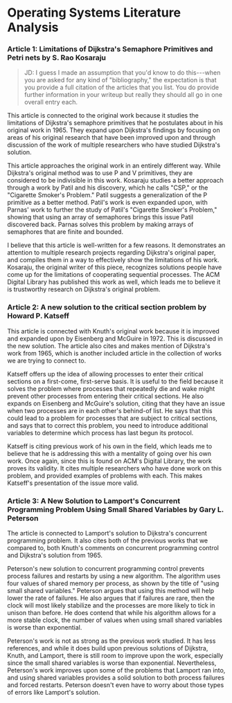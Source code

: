 Operating Systems Literature Analysis
=====================================

### Article 1: Limitations of Dijkstra's Semaphore Primitives and Petri nets by S. Rao Kosaraju

> JD: I guess I made an assumption that you'd know to do this---when you are asked for any kind of
>     "bibliography," the expectation is that you provide a full citation of the articles that you
>     list.  You do provide further information in your writeup but really they should all go in
>     one overall entry each.

This article is connected to the original work because it studies the limitations of Dijkstra's semaphore primitives that he postulates about in his original work in 1965. They expand upon Dijkstra's findings by focusing on areas of his original research that have been improved upon and through discussion of the work of multiple researchers who have studied Dijkstra's solution.

This article approaches the original work in an entirely different way. While Dijkstra's original method was to use P and V primitives, they are considered to be indivisible in this work. Kosaraju studies a better approach through a work by Patil and his discovery, which he calls "CSP," or the "Cigarette Smoker's Problem." Patil suggests a generalization of the P primitive as a better method. Patil's work is even expanded upon, with Parnas' work to further the study of Patil's "Cigarette Smoker's Problem," showing that using an array of semaphores brings this issue Patil discovered back. Parnas solves this problem by making arrays of semaphores that are finite and bounded.

I believe that this article is well-written for a few reasons. It demonstrates an attention to multiple research projects regarding Dijkstra's original paper, and compiles them in a way to effectively show the limitations of his work. Kosaraju, the original writer of this piece, recognizes solutions people have come up for the limitations of cooperating sequential processes. The ACM Digital Library has published this work as well, which leads me to believe it is trustworthy research on Dijkstra's original problem.

### Article 2: A new solution to the critical section problem by Howard P. Katseff

This article is connected with Knuth's original work because it is improved and expanded upon by Eisenberg and McGuire in 1972. This is discussed in the new solution. The article also cites and makes mention of Dijkstra's work from 1965, which is another included article in the collection of works we are trying to connect to.

Katseff offers up the idea of allowing processes to enter their critical sections on a first-come, first-serve basis. It is useful to the field because it solves the problem where processes that repeatedly die and wake might prevent other processes from entering their critical sections. He also expands on Eisenberg and McGuire's solution, citing that they have an issue when two processes are in each other's behind-of list. He says that this could lead to a problem for processes that are subject to critical sections, and says that to correct this problem, you need to introduce additional variables to determine which process has last begun its protocol. 

Katseff is citing previous work of his own in the field, which leads me to believe that he is addressing this with a mentality of going over his own work. Once again, since this is found on ACM's Digital Library, the work proves its validity. It cites multiple researchers who have done work on this problem, and provided examples of problems with each. This makes Katseff's presentation of the issue more valid.

### Article 3: A New Solution to Lamport's Concurrent Programming Problem Using Small Shared Variables by Gary L. Peterson

The article is connected to Lamport's solution to Dijkstra's concurrent programming problem. It also cites both of the previous works that we compared to, both Knuth's comments on concurrent programming control and Dijkstra's solution from 1965.

Peterson's new solution to concurrent programming control prevents process failures and restarts by using a new algorithm. The algorithm uses four values of shared memory per process, as shown by the title of "using small shared variables." Peterson argues that using this method will help lower the rate of failures. He also argues that if failures are rare, then the clock will most likely stabilize and the processes are more likely to tick in unison than before. He does contend that while his algorithm allows for a more stable clock, the number of values when using small shared variables is worse than exponential.

Peterson's work is not as strong as the previous work studied. It has less references, and while it does build upon previous solutions of Dijkstra, Knuth, and Lamport, there is still room to improve upon the work, especially since the small shared variables is worse than exponential. Nevertheless, Peterson's work improves upon some of the problems that Lamport ran into, and using shared variables provides a solid solution to both process failures and forced restarts. Peterson doesn't even have to worry about those types of errors like Lamport's solution.





